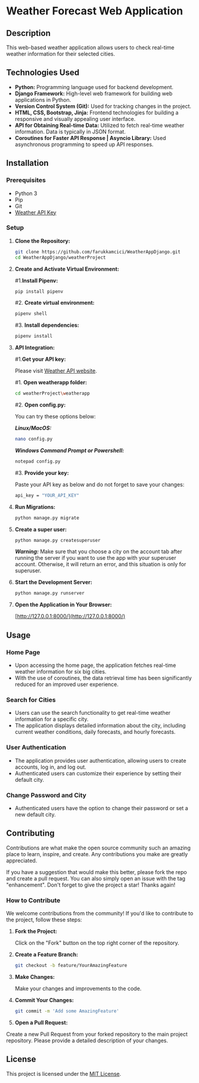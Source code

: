 # Weather Forecast Web Application

## Description

This web-based weather application allows users to check real-time weather information for their selected cities.

## Technologies Used

- **Python:** Programming language used for backend development.
- **Django Framework:** High-level web framework for building web applications in Python.
- **Version Control System (Git):** Used for tracking changes in the project.
- **HTML, CSS, Bootstrap, Jinja:** Frontend technologies for building a responsive and visually appealing user interface.
- **API for Obtaining Real-time Data:** Utilized to fetch real-time weather information. Data is typically in JSON format.
- **Coroutines for Faster API Response | Asyncio Library:** Used asynchronous programming to speed up API responses.


## Installation

### Prerequisites

- Python 3
- Pip
- Git
- [Weather API Key](https://www.weatherapi.com/)
### Setup

1. **Clone the Repository:**

    ```bash
    git clone https://github.com/farukkamcici/WeatherAppDjango.git
    cd WeatherAppDjango/weatherProject
    ```

2. **Create and Activate Virtual Environment:**

    #1.**Install Pipenv:**
   ```bash
   pip install pipenv
   ```

    #2. **Create virtual environment:**
   ```bash
   pipenv shell
   ```
    
    #3. **Install dependencies:**
   ```bash
   pipenv install 
   ```

3. **API Integration:**

    #1.**Get your API key:**
    
    Please visit [Weather API website](https://www.weatherapi.com).

    #1. **Open weatherapp folder:**
    ```bash
    cd weatherProject\weatherapp
    ```

    #2. **Open config.py:**
    
    You can try these options below:
    
    
    ***Linux/MacOS:*** 
    ```bash
    nano config.py
    ```

    ***Windows Command Prompt or Powershell:*** 
    ```bash
    notepad config.py

    ```
    #3. **Provide your key:**
    
    Paste your API key as below and do not forget to save your changes:

    ```bash
    api_key = "YOUR_API_KEY"
    ```

4. **Run Migrations:**

    ```bash
    python manage.py migrate
    ```

5. **Create a super user:**

    ```bash
    python manage.py createsuperuser
    ```
    ***Warning:*** Make sure that you choose a city on the account tab after running the server if you want to use the app with your superuser account. Otherwise, it will return an error, and this situation is only for superuser.

5. **Start the Development Server:**

    ```bash
    python manage.py runserver
    ```

6. **Open the Application in Your Browser:**

    [http://127.0.0.1:8000/](http://127.0.0.1:8000/)

## Usage

### Home Page

- Upon accessing the home page, the application fetches real-time weather information for six big cities.
- With the use of coroutines, the data retrieval time has been significantly reduced for an improved user experience.

### Search for Cities

- Users can use the search functionality to get real-time weather information for a specific city.
- The application displays detailed information about the city, including current weather conditions, daily forecasts, and hourly forecasts.

### User Authentication

- The application provides user authentication, allowing users to create accounts, log in, and log out.
- Authenticated users can customize their experience by setting their default city.

### Change Password and City

- Authenticated users have the option to change their password or set a new default city.


## Contributing
Contributions are what make the open source community such an amazing place to learn, inspire, and create. Any contributions you make are greatly appreciated.

If you have a suggestion that would make this better, please fork the repo and create a pull request. You can also simply open an issue with the tag "enhancement". Don't forget to give the project a star! Thanks again!

### How to Contribute

We welcome contributions from the community! If you'd like to contribute to the project, follow these steps:

1. **Fork the Project:**

    Click on the "Fork" button on the top right corner of the repository.

2. **Create a Feature Branch:**
   ```bash
   git checkout -b feature/YourAmazingFeature
   ```

3. **Make Changes:**

    Make your changes and improvements to the code.

4. **Commit Your Changes:**
    ```bash
    git commit -m 'Add some AmazingFeature'
    ```

4. **Open a Pull Request:**

Create a new Pull Request from your forked repository to the main project repository. Please provide a detailed description of  your changes.
## License
This project is licensed under the [MIT License](https://opensource.org/licenses/MIT).


